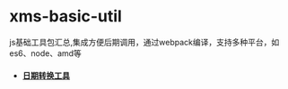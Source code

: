 # xms-basic-util
js基础工具包汇总,集成方便后期调用，通过webpack编译，支持多种平台，如es6、node、amd等
- #### [日期转换工具](https://github.com/penghuagen/xms-basic-util/blob/master/DATEFORMAT.md)